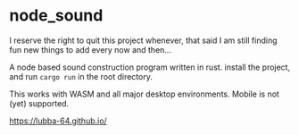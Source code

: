 # node_sound

I reserve the right to quit this project whenever, that said I am still finding fun new things to add every now and then...

A node based sound construction program written in rust. install the project, and run `cargo run` in the root directory.

This works with WASM and all major desktop environments. Mobile is not (yet) supported.

https://lubba-64.github.io/
